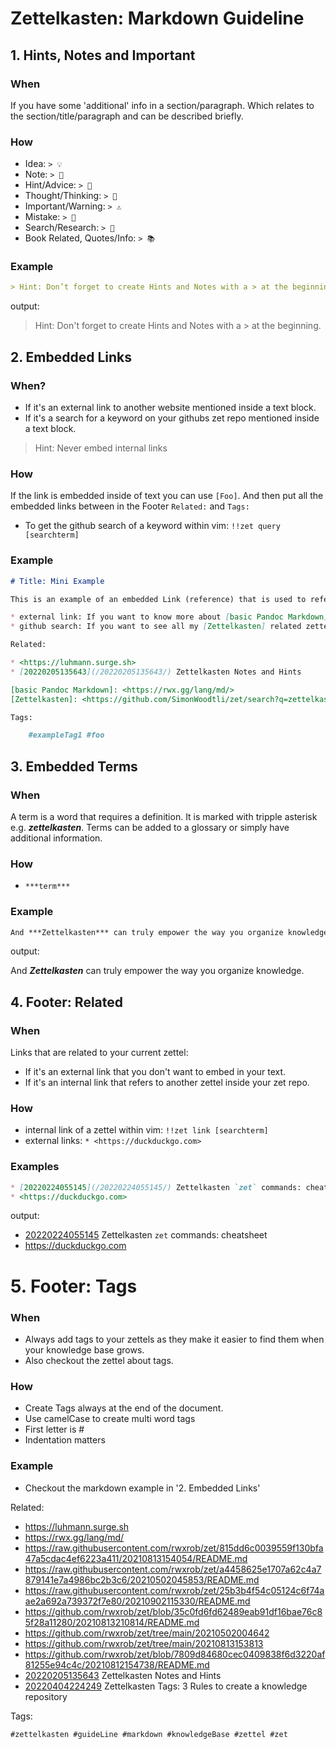 # Zettelkasten: Markdown Guideline

## 1. Hints, Notes and Important

### When

If you have some 'additional' info in a section/paragraph. Which relates to the section/title/paragraph and can be described briefly.

### How

* Idea: `> 💡` 
* Note: `> 📝`
* Hint/Advice: `> 🧐`
* Thought/Thinking: `> 🤔`
* Important/Warning: `> ⚠️ `
* Mistake: `> 🤦`
* Search/Research: `> 🔎`
* Book Related, Quotes/Info: `> 📚`

### Example

```markdown
> Hint: Don’t forget to create Hints and Notes with a > at the beginning.
```

output:

> Hint: Don't forget to create Hints and Notes with a > at the beginning.

## 2. Embedded Links

### When?

* If it's an external link to another website mentioned inside a text block.
* If it's a search for a keyword on your githubs zet repo mentioned inside a 
text block.

> Hint: Never embed internal links

### How

If the link is embedded inside of text you can use `[Foo]`. And then put 
all the embedded links between in the Footer `Related:` and `Tags:`

* To get the github search of a keyword within vim: `!!zet query [searchterm]`

### Example

```markdown
# Title: Mini Example

This is an example of an embedded Link (reference) that is used to refer to a website or a search on your zets github repo.

* external link: If you want to know more about [basic Pandoc Markdown]
* github search: If you want to see all my [Zettelkasten] related zettels.

Related:

* <https://luhmann.surge.sh>
* [20220205135643](/20220205135643/) Zettelkasten Notes and Hints

[basic Pandoc Markdown]: <https://rwx.gg/lang/md/>
[Zettelkasten]: <https://github.com/SimonWoodtli/zet/search?q=zettelkasten>

Tags:

    #exampleTag1 #foo
```

## 3. Embedded Terms

### When

A term is a word that requires a definition. It is marked with tripple 
asterisk e.g. ***zettelkasten***. Terms can be added to a glossary or simply 
have additional information.

### How

* `***term***`

### Example

```markdown
And ***Zettelkasten*** can truly empower the way you organize knowledge.
```

output:

And ***Zettelkasten*** can truly empower the way you organize knowledge.

## 4. Footer: Related 

### When

Links that are related to your current zettel:

* If it's an external link that you don't want to embed in your text.
* If it's an internal link that refers to another zettel inside your zet repo.

### How

* internal link of a zettel within vim: `!!zet link [searchterm]`
* external links: `* <https://duckduckgo.com>`

### Examples

```markdown
* [20220224055145](/20220224055145/) Zettelkasten `zet` commands: cheatsheet
* <https://duckduckgo.com>
```

output:

* [20220224055145](/20220224055145/) Zettelkasten `zet` commands: cheatsheet
* <https://duckduckgo.com>

# 5. Footer: Tags

### When

* Always add tags to your zettels as they make it easier to find them when your knowledge base grows.
* Also checkout the zettel about tags.

### How

* Create Tags always at the end of the document.
* Use camelCase to create multi word tags
* First letter is #
* Indentation matters

### Example

* Checkout the markdown example in '2. Embedded Links'

Related:

* <https://luhmann.surge.sh>
* <https://rwx.gg/lang/md/>
* <https://raw.githubusercontent.com/rwxrob/zet/815dd6c0039559f130bfa47a5cdac4ef6223a411/20210813154054/README.md>
* <https://raw.githubusercontent.com/rwxrob/zet/a4458625e1707a62c4a7879141e7a4986bc2b3c6/20210502045853/README.md>
* <https://raw.githubusercontent.com/rwxrob/zet/25b3b4f54c05124c6f74aae2a692a739372f7e80/20210902115330/README.md>
* <https://github.com/rwxrob/zet/blob/35c0fd6fd62489eab91df16bae76c85f28a11280/20210813210814/README.md>
* <https://github.com/rwxrob/zet/tree/main/20210502004642>
* <https://github.com/rwxrob/zet/tree/main/20210813153813>
* <https://github.com/rwxrob/zet/blob/7809d84680cec0409838f6d3220af81255e94c4c/20210812154738/README.md>
* [20220205135643](/20220205135643/) Zettelkasten Notes and Hints
* [20220404224249](/20220404224249/) Zettelkasten Tags: 3 Rules to create a knowledge repository

Tags:

    #zettelkasten #guideLine #markdown #knowledgeBase #zettel #zet
